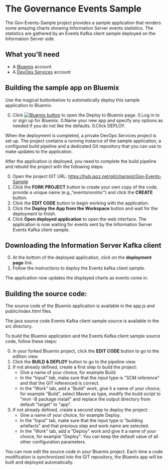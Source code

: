 # The Governance Events Sample

The Gov-Events-Sample project provides a sample application that renders some amazing charts showing Information Server events statistics. The statistics are gathered by an Events Kafka client sample deployed on the Information Server side.

## What you'll need

* A [Bluemix](https://developer.ibm.com/sso/bmregistration?lang=en_US&ca=dw-_-bluemix-_-wa-simplenode1-app-_-article) account
* A [DevOps Services](https://hub.jazz.net/?utm_source=dw&utm_campaign=bluemix&utm_content=wa-simplenode1-app&utm_medium=article) account

## Building the sample app on Bluemix

Use the magical buttonbelow to automatically deploy this sample application to Bluemix. 

0. Click <a href="https://bluemix.net/deploy?repository=https://github.com/grassmik/governance-events" target="_blank"><img src="http://bluemix.net/deploy/button.png" alt="Bluemix button" /></a> to open the Deploy to Bluemix page.
0.Log in to or sign up for Bluemix.
0.Name your new app and specify any options as needed if you do not like the defaults.
0.Click DEPLOY.

When the deployment is completed, a private DevOps Services project is set up. The project contains a running instance of the sample application, a configured build pipeline and a dedicated Git repository that you can use to make updates to the application.

After the application is deployed, you need to complete the build pipeline and rebuild the project with the following steps:

0. Open the project GIT URL: https://hub.jazz.net/git/charpiot/Gov-Events-Sample
0. Click the **FORK PROJECT** button to create your own copy of the code, provide a unique name (e.g.,"eventsmonitor") and click the **CREATE** button.
0. Click the **EDIT CODE** button to begin working with the application.
0. Click the **Deploy the App from the Workspace** button and wait for the deployment to finish.
0. Click **Open deployed application** to open the web interface. The application is now waiting for events sent by the Information Server Events Kafka client sample.

## Downloading the Information Server Kafka client

0. At the bottom of the deployed application, click on the **deployment page** link.
0. Follow the instructions to deploy the Events kafka client sample.

The application now updates the displayed charts as events come in.

## Building the source code:

The source code of the Bluemix application is available in the app.js and public/index.html files. 

The java source code Events Kafka client sample source is available in the src directory.

To build the Bluemix application and the Events Kafka client sample source code, follow these steps:

0. In your forked Bluemix project, click the **EDIT CODE** button to go to the edition view.
0. Click the **BUILD & DEPLOY** button to go to the pipeline view.
0. If not already defined, create a first step to build the project:
   * Give a name of your choice, for example Build.
   * In the "Input" tab, make sure that the input type is "SCM reference" and that the GIT referenced is correct.
   * In the "Work" tab, add a "Build" work, give it a name of your choice, for example "Build", select Maven as type, modify the build script to "mvn -B package install" and replace the output directory from default "target" to "app".
0. If not already defined, create a second step to deploy the project:
   * Give a name of your choice, for example Deploy.
   * In the "Input" tab, make sure that the input type is "building artefacts" and that previous step and work name are selected.
   * In the "Work" tab, add a "Deploy" work and give it a name of your choice, for example "Deploy". You can keep the default value of all other configuration parameters.

You can now edit the source code in your Bluemix project. Each time a code modification is synchronized into the GIT repository, the Bluemix app will be built and deployed automatically.
